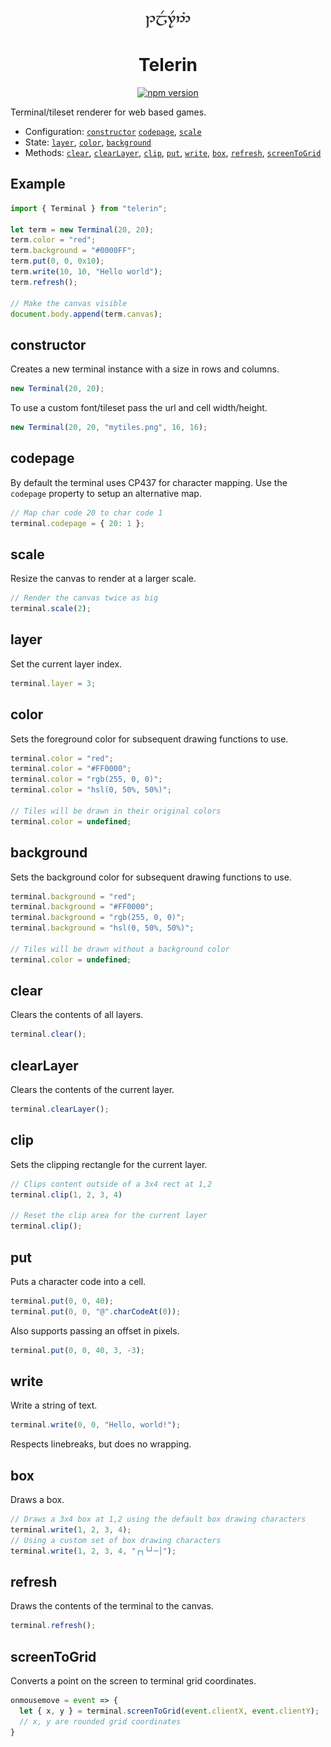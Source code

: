 <p align="center"><img src="logo.png" height="32" alt="Logo" /></p>
<h1 align="center">Telerin</h1>
<p align="center"><a href="https://npmjs.com/package/telerin"><img src="https://img.shields.io/npm/v/telerin.svg?label=&color=000"  alt="npm version" /></a></p>

Terminal/tileset renderer for web based games.

* Configuration: [`constructor`](#constructor) [`codepage`](#codepage), [`scale`](#scale)
* State: [`layer`](#layer), [`color`](#color), [`background`](#background)
* Methods: [`clear`](#clear), [`clearLayer`](#clearLayer), [`clip`](#clip), [`put`](#put), [`write`](#write), [`box`](#box), [`refresh`](#refresh), [`screenToGrid`](#screenToGrid)

## Example

```ts
import { Terminal } from "telerin";

let term = new Terminal(20, 20);
term.color = "red";
term.background = "#0000FF";
term.put(0, 0, 0x10);
term.write(10, 10, "Hello world");
term.refresh();

// Make the canvas visible
document.body.append(term.canvas);
```

## constructor
Creates a new terminal instance with a size in rows and columns.

```ts
new Terminal(20, 20);
```

To use a custom font/tileset pass the url and cell width/height.

```ts
new Terminal(20, 20, "mytiles.png", 16, 16);
```

## codepage
By default the terminal uses CP437 for character mapping. Use the `codepage` property to setup an alternative map.

```ts
// Map char code 20 to char code 1
terminal.codepage = { 20: 1 };
```

## scale
Resize the canvas to render at a larger scale.

```ts
// Render the canvas twice as big
terminal.scale(2);
```

## layer
Set the current layer index.

```ts
terminal.layer = 3;
```

## color
Sets the foreground color for subsequent drawing functions to use.

```ts
terminal.color = "red";
terminal.color = "#FF0000";
terminal.color = "rgb(255, 0, 0)";
terminal.color = "hsl(0, 50%, 50%)";

// Tiles will be drawn in their original colors
terminal.color = undefined;
```

## background
Sets the background color for subsequent drawing functions to use.

```ts
terminal.background = "red";
terminal.background = "#FF0000";
terminal.background = "rgb(255, 0, 0)";
terminal.background = "hsl(0, 50%, 50%)";

// Tiles will be drawn without a background color
terminal.color = undefined;
```

## clear
Clears the contents of all layers.

```ts
terminal.clear();
```

## clearLayer
Clears the contents of the current layer.

```ts
terminal.clearLayer();
```

## clip
Sets the clipping rectangle for the current layer.

```ts
// Clips content outside of a 3x4 rect at 1,2
terminal.clip(1, 2, 3, 4)

// Reset the clip area for the current layer
terminal.clip();
```

## put
Puts a character code into a cell.

```ts
terminal.put(0, 0, 40);
terminal.put(0, 0, "@".charCodeAt(0));
```

Also supports passing an offset in pixels.

```ts
terminal.put(0, 0, 40, 3, -3);
```

## write
Write a string of text.

```ts
terminal.write(0, 0, "Hello, world!");
```

Respects linebreaks, but does no wrapping.

## box
Draws a box.

```ts
// Draws a 3x4 box at 1,2 using the default box drawing characters
terminal.write(1, 2, 3, 4);
// Using a custom set of box drawing characters
terminal.write(1, 2, 3, 4, "┌┐└┘─│");
```

## refresh
Draws the contents of the terminal to the canvas.

```ts
terminal.refresh();
```

## screenToGrid
Converts a point on the screen to terminal grid coordinates.

```ts
onmousemove = event => {
  let { x, y } = terminal.screenToGrid(event.clientX, event.clientY);
  // x, y are rounded grid coordinates
}
```